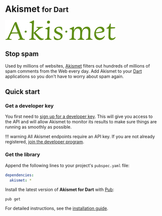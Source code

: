 # Akismet <small>for Dart</small>
![Akismet](img/akismet.png)

## Stop spam
Used by millions of websites, [Akismet](https://akismet.com) filters out hundreds of millions of spam comments from the Web every day.
Add Akismet to your [Dart](https://www.dartlang.org) applications so you don't have to worry about spam again.

## Quick start

### Get a developer key
You first need to [sign up for a developer key](https://akismet.com/signup/?connect=yes&plan=developer).
This will give you access to the API and will allow Akismet to monitor its results to make sure things are running as smoothly as possible.

!!! warning
    All Akismet endpoints require an API key. If you are not already registered,
    [join the developer program](https://akismet.com/signup/?connect=yes&plan=developer).

### Get the library
Append the following lines to your project's `pubspec.yaml` file:

```yaml
dependencies:
  akismet: *
```

Install the latest version of **Akismet for Dart** with [Pub](https://www.dartlang.org/tools/pub):

```shell
pub get
```

For detailed instructions, see the [installation guide](installation.md).
